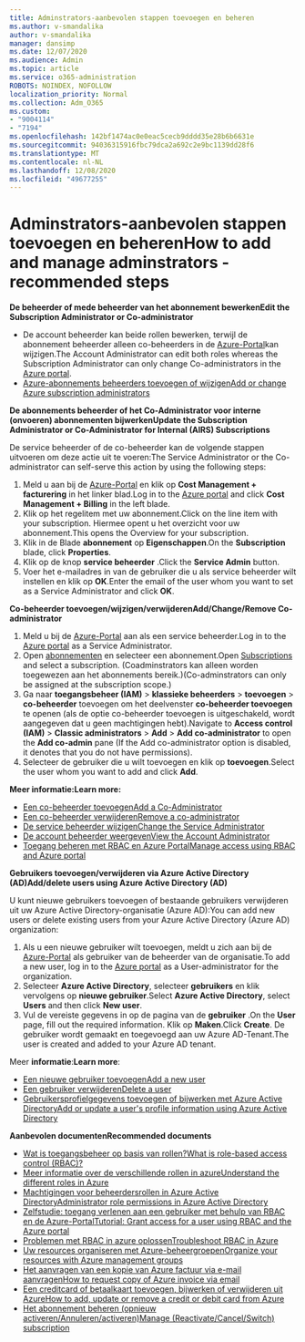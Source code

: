 ```yaml
---
title: Adminstrators-aanbevolen stappen toevoegen en beheren
ms.author: v-smandalika
author: v-smandalika
manager: dansimp
ms.date: 12/07/2020
ms.audience: Admin
ms.topic: article
ms.service: o365-administration
ROBOTS: NOINDEX, NOFOLLOW
localization_priority: Normal
ms.collection: Adm_O365
ms.custom:
- "9004114"
- "7194"
ms.openlocfilehash: 142bf1474ac0e0eac5cecb9dddd35e28b6b6631e
ms.sourcegitcommit: 94036315916fbc79dca2a692c2e9bc1139dd28f6
ms.translationtype: MT
ms.contentlocale: nl-NL
ms.lasthandoff: 12/08/2020
ms.locfileid: "49677255"
---
```

# <a name="how-to-add-and-manage-adminstrators---recommended-steps"></a><span data-ttu-id="42afb-102">Adminstrators-aanbevolen stappen toevoegen en beheren</span><span class="sxs-lookup"><span data-stu-id="42afb-102">How to add and manage adminstrators - recommended steps</span></span>

<span data-ttu-id="42afb-103">**De beheerder of mede beheerder van het abonnement bewerken**</span><span class="sxs-lookup"><span data-stu-id="42afb-103">**Edit the Subscription Administrator or Co-administrator**</span></span>

- <span data-ttu-id="42afb-104">De account beheerder kan beide rollen bewerken, terwijl de abonnement beheerder alleen co-beheerders in de [Azure-Portal](https://ms.portal.azure.com/#home)kan wijzigen.</span><span class="sxs-lookup"><span data-stu-id="42afb-104">The Account Administrator can edit both roles whereas the Subscription Administrator can only change Co-administrators in the [Azure portal](https://ms.portal.azure.com/#home).</span></span>
- [<span data-ttu-id="42afb-105">Azure-abonnements beheerders toevoegen of wijzigen</span><span class="sxs-lookup"><span data-stu-id="42afb-105">Add or change Azure subscription administrators</span></span>](https://docs.microsoft.com/azure/cost-management-billing/manage/add-change-subscription-administrator)

<span data-ttu-id="42afb-106">**De abonnements beheerder of het Co-Administrator voor interne (onvoeren) abonnementen bijwerken**</span><span class="sxs-lookup"><span data-stu-id="42afb-106">**Update the Subscription Administrator or Co-Administrator for Internal (AIRS) Subscriptions**</span></span>

<span data-ttu-id="42afb-107">De service beheerder of de co-beheerder kan de volgende stappen uitvoeren om deze actie uit te voeren:</span><span class="sxs-lookup"><span data-stu-id="42afb-107">The Service Administrator or the Co-administrator can self-serve this action by using the following steps:</span></span>

1. <span data-ttu-id="42afb-108">Meld u aan bij de [Azure-Portal](https://ms.portal.azure.com/#home) en klik op **Cost Management + facturering** in het linker blad.</span><span class="sxs-lookup"><span data-stu-id="42afb-108">Log in to the [Azure portal](https://ms.portal.azure.com/#home) and click **Cost Management + Billing** in the left blade.</span></span>
2. <span data-ttu-id="42afb-109">Klik op het regelitem met uw abonnement.</span><span class="sxs-lookup"><span data-stu-id="42afb-109">Click on the line item with your subscription.</span></span> <span data-ttu-id="42afb-110">Hiermee opent u het overzicht voor uw abonnement.</span><span class="sxs-lookup"><span data-stu-id="42afb-110">This opens the Overview for your subscription.</span></span>
3. <span data-ttu-id="42afb-111">Klik in de Blade **abonnement** op **Eigenschappen**.</span><span class="sxs-lookup"><span data-stu-id="42afb-111">On the **Subscription** blade, click **Properties**.</span></span> 
4. <span data-ttu-id="42afb-112">Klik op de knop **service beheerder** .</span><span class="sxs-lookup"><span data-stu-id="42afb-112">Click the **Service Admin** button.</span></span>
5. <span data-ttu-id="42afb-113">Voer het e-mailadres in van de gebruiker die u als service beheerder wilt instellen en klik op **OK**.</span><span class="sxs-lookup"><span data-stu-id="42afb-113">Enter the email of the user whom you want to set as a Service Administrator and click **OK**.</span></span>

<span data-ttu-id="42afb-114">**Co-beheerder toevoegen/wijzigen/verwijderen**</span><span class="sxs-lookup"><span data-stu-id="42afb-114">**Add/Change/Remove Co-administrator**</span></span>

1. <span data-ttu-id="42afb-115">Meld u bij de [Azure-Portal](https://ms.portal.azure.com/#home) aan als een service beheerder.</span><span class="sxs-lookup"><span data-stu-id="42afb-115">Log in to the [Azure portal](https://ms.portal.azure.com/#home) as a Service Administrator.</span></span>
2. <span data-ttu-id="42afb-116">Open [abonnementen](https://ms.portal.azure.com/#blade/Microsoft_Azure_Billing/SubscriptionsBlade) en selecteer een abonnement.</span><span class="sxs-lookup"><span data-stu-id="42afb-116">Open [Subscriptions](https://ms.portal.azure.com/#blade/Microsoft_Azure_Billing/SubscriptionsBlade) and select a subscription.</span></span> <span data-ttu-id="42afb-117">(Coadminstrators kan alleen worden toegewezen aan het abonnements bereik.)</span><span class="sxs-lookup"><span data-stu-id="42afb-117">(Co-adminstrators can only be assigned at the subscription scope.)</span></span>
3. <span data-ttu-id="42afb-118">Ga naar **toegangsbeheer (IAM)**  >  **klassieke beheerders**  >  **toevoegen**  >  **co-beheerder** toevoegen om het deelvenster **co-beheerder toevoegen** te openen (als de optie co-beheerder toevoegen is uitgeschakeld, wordt aangegeven dat u geen machtigingen hebt).</span><span class="sxs-lookup"><span data-stu-id="42afb-118">Navigate to **Access control (IAM)** > **Classic administrators** > **Add** > **Add co-administrator** to open the **Add co-admin** pane (If the Add co-administrator option is disabled, it denotes that you do not have permissions).</span></span>
4. <span data-ttu-id="42afb-119">Selecteer de gebruiker die u wilt toevoegen en klik op **toevoegen**.</span><span class="sxs-lookup"><span data-stu-id="42afb-119">Select the user whom you want to add and click **Add**.</span></span>

<span data-ttu-id="42afb-120">**Meer informatie:**</span><span class="sxs-lookup"><span data-stu-id="42afb-120">**Learn more:**</span></span>
- [<span data-ttu-id="42afb-121">Een co-beheerder toevoegen</span><span class="sxs-lookup"><span data-stu-id="42afb-121">Add a Co-Administrator</span></span>](https://docs.microsoft.com/azure/role-based-access-control/classic-administrators)
- [<span data-ttu-id="42afb-122">Een co-beheerder verwijderen</span><span class="sxs-lookup"><span data-stu-id="42afb-122">Remove a co-administrator</span></span>](https://docs.microsoft.com/azure/role-based-access-control/classic-administrators)
- [<span data-ttu-id="42afb-123">De service beheerder wijzigen</span><span class="sxs-lookup"><span data-stu-id="42afb-123">Change the Service Administrator</span></span>](https://docs.microsoft.com/azure/role-based-access-control/classic-administrators)
- [<span data-ttu-id="42afb-124">De account beheerder weergeven</span><span class="sxs-lookup"><span data-stu-id="42afb-124">View the Account Administrator</span></span>](https://docs.microsoft.com/azure/role-based-access-control/classic-administrators)
- [<span data-ttu-id="42afb-125">Toegang beheren met RBAC en Azure Portal</span><span class="sxs-lookup"><span data-stu-id="42afb-125">Manage access using RBAC and Azure portal</span></span>](https://docs.microsoft.com/azure/role-based-access-control/role-assignments-portal)

<span data-ttu-id="42afb-126">**Gebruikers toevoegen/verwijderen via Azure Active Directory (AD)**</span><span class="sxs-lookup"><span data-stu-id="42afb-126">**Add/delete users using Azure Active Directory (AD)**</span></span>

<span data-ttu-id="42afb-127">U kunt nieuwe gebruikers toevoegen of bestaande gebruikers verwijderen uit uw Azure Active Directory-organisatie (Azure AD):</span><span class="sxs-lookup"><span data-stu-id="42afb-127">You can add new users or delete existing users from your Azure Active Directory (Azure AD) organization:</span></span>

1. <span data-ttu-id="42afb-128">Als u een nieuwe gebruiker wilt toevoegen, meldt u zich aan bij de [Azure-Portal](https://ms.portal.azure.com/#home) als gebruiker van de beheerder van de organisatie.</span><span class="sxs-lookup"><span data-stu-id="42afb-128">To add a new user, log in to the [Azure portal](https://ms.portal.azure.com/#home) as a User-administrator for the organization.</span></span>
2. <span data-ttu-id="42afb-129">Selecteer **Azure Active Directory**, selecteer **gebruikers** en klik vervolgens op **nieuwe gebruiker**.</span><span class="sxs-lookup"><span data-stu-id="42afb-129">Select **Azure Active Directory**, select **Users** and then click **New user**.</span></span>
3. <span data-ttu-id="42afb-130">Vul de vereiste gegevens in op de pagina van de **gebruiker** .</span><span class="sxs-lookup"><span data-stu-id="42afb-130">On the **User** page, fill out the required information.</span></span> <span data-ttu-id="42afb-131">Klik op **Maken**.</span><span class="sxs-lookup"><span data-stu-id="42afb-131">Click **Create**.</span></span> <span data-ttu-id="42afb-132">De gebruiker wordt gemaakt en toegevoegd aan uw Azure AD-Tenant.</span><span class="sxs-lookup"><span data-stu-id="42afb-132">The user is created and added to your Azure AD tenant.</span></span>

<span data-ttu-id="42afb-133">Meer **informatie**:</span><span class="sxs-lookup"><span data-stu-id="42afb-133">**Learn more**:</span></span>

- [<span data-ttu-id="42afb-134">Een nieuwe gebruiker toevoegen</span><span class="sxs-lookup"><span data-stu-id="42afb-134">Add a new user</span></span>](https://docs.microsoft.com/azure/active-directory/fundamentals/add-users-azure-active-directory)
- [<span data-ttu-id="42afb-135">Een gebruiker verwijderen</span><span class="sxs-lookup"><span data-stu-id="42afb-135">Delete a user</span></span>](https://docs.microsoft.com/azure/active-directory/fundamentals/add-users-azure-active-directory)
- [<span data-ttu-id="42afb-136">Gebruikersprofielgegevens toevoegen of bijwerken met Azure Active Directory</span><span class="sxs-lookup"><span data-stu-id="42afb-136">Add or update a user's profile information using Azure Active Directory</span></span>](https://docs.microsoft.com/azure/active-directory/fundamentals/active-directory-users-profile-azure-portal)

<span data-ttu-id="42afb-137">**Aanbevolen documenten**</span><span class="sxs-lookup"><span data-stu-id="42afb-137">**Recommended documents**</span></span>

- [<span data-ttu-id="42afb-138">Wat is toegangsbeheer op basis van rollen?</span><span class="sxs-lookup"><span data-stu-id="42afb-138">What is role-based access control (RBAC)?</span></span>](https://docs.microsoft.com/azure/role-based-access-control/overview)
- [<span data-ttu-id="42afb-139">Meer informatie over de verschillende rollen in azure</span><span class="sxs-lookup"><span data-stu-id="42afb-139">Understand the different roles in Azure</span></span>](https://docs.microsoft.com/azure/role-based-access-control/rbac-and-directory-admin-roles)
- [<span data-ttu-id="42afb-140">Machtigingen voor beheerdersrollen in Azure Active Directory</span><span class="sxs-lookup"><span data-stu-id="42afb-140">Administrator role permissions in Azure Active Directory</span></span>](https://docs.microsoft.com/azure/active-directory/roles/permissions-reference)
- [<span data-ttu-id="42afb-141">Zelfstudie: toegang verlenen aan een gebruiker met behulp van RBAC en de Azure-Portal</span><span class="sxs-lookup"><span data-stu-id="42afb-141">Tutorial: Grant access for a user using RBAC and the Azure portal</span></span>](https://docs.microsoft.com/azure/role-based-access-control/quickstart-assign-role-user-portal)
- [<span data-ttu-id="42afb-142">Problemen met RBAC in azure oplossen</span><span class="sxs-lookup"><span data-stu-id="42afb-142">Troubleshoot RBAC in Azure</span></span>](https://docs.microsoft.com/azure/role-based-access-control/troubleshooting)
- [<span data-ttu-id="42afb-143">Uw resources organiseren met Azure-beheergroepen</span><span class="sxs-lookup"><span data-stu-id="42afb-143">Organize your resources with Azure management groups</span></span>](https://docs.microsoft.com/azure/governance/management-groups/overview)
- [<span data-ttu-id="42afb-144">Het aanvragen van een kopie van Azure factuur via e-mail aanvragen</span><span class="sxs-lookup"><span data-stu-id="42afb-144">How to request copy of Azure invoice via email</span></span>](https://azure.microsoft.com/en-us/blog/azure-email-invoices/)
- [<span data-ttu-id="42afb-145">Een creditcard of betaalkaart toevoegen, bijwerken of verwijderen uit Azure</span><span class="sxs-lookup"><span data-stu-id="42afb-145">How to add, update or remove a credit or debit card from Azure</span></span>](https://docs.microsoft.com/azure/cost-management-billing/manage/change-credit-card)
- [<span data-ttu-id="42afb-146">Het abonnement beheren (opnieuw activeren/Annuleren/activeren)</span><span class="sxs-lookup"><span data-stu-id="42afb-146">Manage (Reactivate/Cancel/Switch) subscription</span></span>](https://docs.microsoft.com/azure/cost-management-billing/manage/subscription-disabled)



